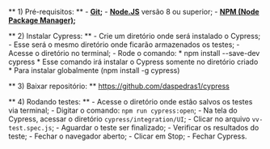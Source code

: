 ** 1) Pré-requisitos: ** 
	- **[Git](https://git-scm.com/);**
    - **[Node.JS](http://nodejs.org/download/)**  versão 8 ou superior;
    - **[NPM (Node Package Manager)](https://www.npmjs.com/get-npm);**

** 2) Instalar Cypress: ** 
	- Crie um diretório onde será instalado o Cypress;
	- Esse será o mesmo diretório onde ficarão armazenados os testes;
	- Acesse o diretório no terminal;
	- Rode o comando:
		* npm install --save-dev cypress
		* Esse comando irá instalar o Cypress somente no diretório criado
		* Para instalar globalmente (npm install -g cypress)

** 3) Baixar repositório: ** 
	https://github.com/daspedras1/cypress

** 4) Rodando testes: **
	- Acesse o diretório onde estão salvos os testes via terminal;
	- Digitar o comando: `npm run cypress:open`;
	- Na tela do Cypress, acessar o diretório `cypress/integration/UI`;
	- Clicar no arquivo `vv-test.spec.js`;
	- Aguardar o teste ser finalizado;
	- Verificar os resultados do teste;
	- Fechar o navegador aberto;
	- Clicar em Stop;
	- Fechar Cypress.